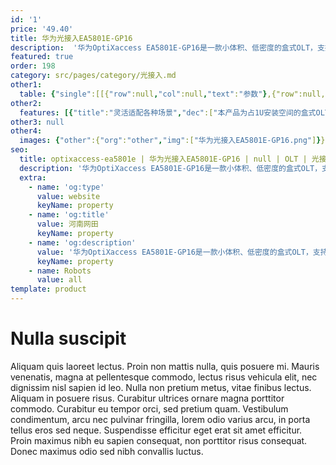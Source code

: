```yaml
---
id: '1'
price: '49.40'
title: 华为光接入EA5801E-GP16
description:  '华为OptiXaccess EA5801E-GP16是一款小体积、低密度的盒式OLT，支持FTTH建网模式，为用户提供宽带、语音、视频、监控等多业务统一承载平台。实现一张光纤网覆盖全业务，简化网络架构，降低OPEX。'
featured: true
order: 198
category: src/pages/category/光接入.md
other1: 
  table: {"single":[[{"row":null,"col":null,"text":"参数"},{"row":null,"col":null,"text":"华为光接入EA5801E-GP16"}],[{"row":null,"col":null,"text":"尺寸（宽×深×高）"},{"row":null,"col":null,"text":"不带挂耳：442mm×220mm×43.6mm\n带IEC挂耳：482.6mm×220×43.6mm\n带ETSI挂耳：535mm×220mm×43.6mm"}],[{"row":null,"col":null,"text":"满配最大重量（直流）"},{"row":null,"col":null,"text":"4.2kg"}],[{"row":null,"col":null,"text":"满配最大重量（交流）"},{"row":null,"col":null,"text":"4.6kg"}],[{"row":null,"col":null,"text":"供电方式"},{"row":null,"col":null,"text":"直流供电（双路备份）\n交流供电（双路备份）"}],[{"row":null,"col":null,"text":"工作电压范围"},{"row":null,"col":null,"text":"直流供电：-38.4V～-72V\n交流供电：100V～240V"}],[{"row":null,"col":null,"text":"额定电压"},{"row":null,"col":null,"text":"直流供电：-48V/-60V\n交流供电：110V/220V"}],[{"row":null,"col":null,"text":"最大输入电流"},{"row":null,"col":null,"text":"直流供电：6A\n交流供电：2.5A"}],[{"row":null,"col":null,"text":"工作环境温度"},{"row":null,"col":null,"text":" -40℃ ～ +65℃，最低启动温度为-25°C。\n说明\n+65℃指业务框进风口的温度。"}],[{"row":null,"col":null,"text":"工作环境湿度"},{"row":null,"col":null,"text":"5%RH～95%RH"}],[{"row":null,"col":null,"text":"气压环境"},{"row":null,"col":null,"text":"70kPa～106kPa"}],[{"row":null,"col":null,"text":"海拔高度"},{"row":null,"col":null,"text":"4000m以下，空气密度会随海拔变化，从而影响设备散热能力，所以工作环境温度会随海拔变化。"}],[{"row":null,"col":null,"text":"系统转发容量"},{"row":null,"col":null,"text":"140Gbit/s"}],[{"row":null,"col":null,"text":"MAC地址数"},{"row":null,"col":null,"text":"32768"}],[{"row":null,"col":null,"text":"接入ONT数"},{"row":null,"col":null,"text":"1024"}],[{"row":null,"col":null,"text":"IPv4路由表"},{"row":null,"col":null,"text":"8192"}],[{"row":null,"col":null,"text":"IPv6路由表"},{"row":null,"col":null,"text":"4096"}],[{"row":null,"col":null,"text":"ARP表"},{"row":null,"col":null,"text":"16384"}],[{"row":null,"col":null,"text":"满负荷误码率"},{"row":null,"col":null,"text":"端口满负荷传输时，比特差错率（误码率）<10 e-7。"}],[{"row":null,"col":null,"text":"10GE/GE上行端口数"},{"row":null,"col":null,"text":"4"}],[{"row":null,"col":null,"text":"业务端口数"},{"row":null,"col":null,"text":"16 GPON"}],[{"row":null,"col":null,"text":"功耗"},{"row":null,"col":null,"text":"静态功耗：55W\n典型功耗：95W\n最大功耗：140W\n说明\n设备的功耗是在以下条件下测试得出：\n• 静态功耗：25°C常温，光口不插入任何光模块，不配置任何业务。\n• 典型功耗：25℃常温，上行4*10GE，用户侧16*GPON，配置满业务，满流量。\n• 最大功耗：65℃高温，上行4*10GE，用户侧16*GPON，配置满业务，满流量。"}]]}
other2:
  features: [{"title":"灵活适配各种场景","dec":["本产品为占1U安装空间的盒式OLT产品，适用于小规模接入点汇聚场景。适合企业级轻量化部署，一台OLT设备满足单企业或园区内业务承载要求。"]},{"title":"快速部署，安装方便","dec":["本产品可安装在室内机柜或室外柜中。室外安装场景可适应高温部署，部署简易，能大量减少部署人力成本和机柜空间需求。"]}]
other3: null
other4:
  images: {"other":{"org":"other","img":["华为光接入EA5801E-GP16.png"]}}
seo:
  title: optixaccess-ea5801e | 华为光接入EA5801E-GP16 | null | OLT | 光接入 | 企业光网络
  description: '华为OptiXaccess EA5801E-GP16是一款小体积、低密度的盒式OLT，支持FTTH建网模式，为用户提供宽带、语音、视频、监控等多业务统一承载平台。实现一张光纤网覆盖全业务，简化网络架构，降低OPEX。'
  extra:
    - name: 'og:type'
      value: website
      keyName: property
    - name: 'og:title'
      value: 河南网田
      keyName: property
    - name: 'og:description'
      value: '华为OptiXaccess EA5801E-GP16是一款小体积、低密度的盒式OLT，支持FTTH建网模式，为用户提供宽带、语音、视频、监控等多业务统一承载平台。实现一张光纤网覆盖全业务，简化网络架构，降低OPEX。'
      keyName: property
    - name: Robots
      value: all
template: product
---
```


# Nulla suscipit

Aliquam quis laoreet lectus. Proin non mattis nulla, quis posuere mi. Mauris venenatis, magna at pellentesque commodo, lectus risus vehicula elit, nec dignissim nisl sapien id leo. Nulla non pretium metus, vitae finibus lectus. Aliquam in posuere risus. Curabitur ultrices ornare magna porttitor commodo. Curabitur eu tempor orci, sed pretium quam. Vestibulum condimentum, arcu nec pulvinar fringilla, lorem odio varius arcu, in porta tellus eros sed neque. Suspendisse efficitur eget erat sit amet efficitur. Proin maximus nibh eu sapien consequat, non porttitor risus consequat. Donec maximus odio sed nibh convallis luctus.